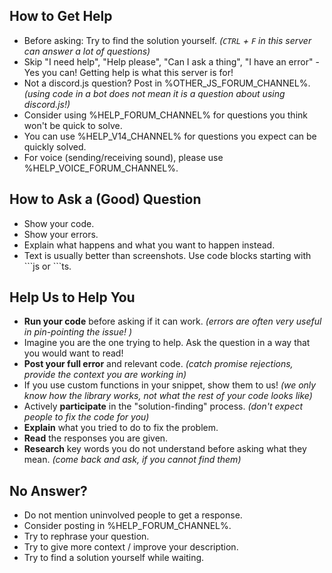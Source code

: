 ## How to Get Help
- Before asking: Try to find the solution yourself. *(`CTRL` + `F` in this server can answer a lot of questions)*
- Skip "I need help", "Help please", "Can I ask a thing", "I have an error" - Yes you can! Getting help is what this server is for!
- Not a discord.js question? Post in %OTHER_JS_FORUM_CHANNEL%. *(using code in a bot does not mean it is a question about using discord.js!)*
- Consider using %HELP_FORUM_CHANNEL% for questions you think won't be quick to solve.
- You can use %HELP_V14_CHANNEL% for questions you expect can be quickly solved.
- For voice (sending/receiving sound), please use %HELP_VOICE_FORUM_CHANNEL%.
## How to Ask a (Good) Question
- Show your code.
- Show your errors.
- Explain what happens and what you want to happen instead.
- Text is usually better than screenshots. Use code blocks starting with \`\`\`js or \`\`\`ts. 
## Help Us to Help You
- **Run your code** before asking if it can work. *(errors are often very useful in pin-pointing the issue! )*
- Imagine you are the one trying to help. Ask the question in a way that you would want to read!
- **Post your full error** and relevant code. *(catch promise rejections, provide the context you are working in)*
- If you use custom functions in your snippet, show them to us! *(we only know how the library works, not what the rest of your code looks like)*
- Actively **participate** in the "solution-finding" process. *(don't expect people to fix the code for you)*
- **Explain** what you tried to do to fix the problem.
- **Read** the responses you are given.
- **Research** key words you do not understand before asking what they mean. *(come back and ask, if you cannot find them)*
## No Answer?
- Do not mention uninvolved people to get a response.
- Consider posting in %HELP_FORUM_CHANNEL%.
- Try to rephrase your question.
- Try to give more context / improve your description.
- Try to find a solution yourself while waiting.
